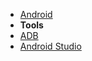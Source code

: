 * [Android](front-end/android/README.md)
* **Tools**
* [ADB](front-end/android/adb.md)
* [Android Studio](front-end/android/android-studio.md)

